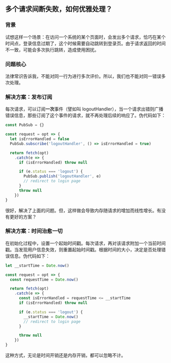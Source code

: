 ## 多个请求间断失败，如何优雅处理？
### 背景
试想这样一个场景：在访问一个系统的某个页面时，会发出多个请求，恰巧在某个时间点，登录信息过期了，这个时候需要自动跳转到登录页。由于请求返回的时间不一致，可能会多次执行跳转，造成使用困扰。

### 问题核心
法律常识告诉我，不能对同一行为进行多次评价。所以，我们也不能对同一错误多次处理。

### 解决方案：发布订阅
每次请求，可以订阅**一次**事件（譬如叫 logoutHandler），当一个请求出错则广播错误信息，那些订阅了这个事件的请求，就不再处理后续的响应了。伪代码如下：
````js
const PubSub = {}

const request = opt => {
  let isErrorHandled = false
  PubSub.subscribe('logoutHandler', () => isErrorHandled = true)

  return fetch(opt)
    .catch(e => {
      if (isErrorHandled) throw null

      if (e.status === 'logout') {
        PubSub.publish('logoutHandler', e)
        // redirect to login page
      }
      throw null
    })
}
````
很好，解决了上面的问题。但，这样做会导致内存随请求的增加而线性增长。有没有更好的方案？

### 解决方案：时间治愈一切
在初始化过程中，设置一个起始时间戳。每次请求，再对该请求附加一个当前时间戳。当发现用户信息失效，则重置起始时间戳。根据时间的大小，决定是否处理错误信息。伪代码如下：
````js
let __startTime = Date.now()

const request = opt => {
  const requestTime = Date.now()

  return fetch(opt)
    .catch(e => {
      const isErrorHandled = requestTime <= __startTime
      if (isErrorHandled) throw null

      if (e.status === 'logout') {
        __startTime = Date.now()
        // redirect to login page
      }

      throw null
    })
}
````
这种方式，无论是时间开销还是内存开销，都可以忽略不计。
